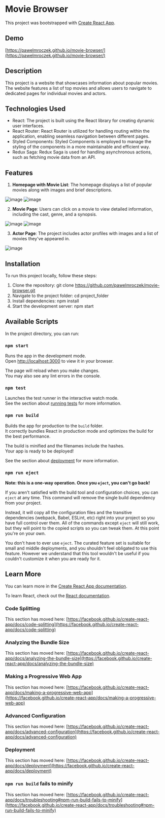 # Movie Browser

This project was bootstrapped with [Create React App](https://github.com/facebook/create-react-app).

## Demo

[https://pawelmroczek.github.io/movie-browser/](https://pawelmroczek.github.io/movie-browser/)

## Description

This project is a website that showcases information about popular movies. The website features a list of top movies and allows users to navigate to dedicated pages for individual movies and actors.

## Technologies Used
- React: The project is built using the React library for creating dynamic user interfaces.
- React Router: React Router is utilized for handling routing within the application, enabling seamless navigation between different pages.
- Styled Components: Styled Components is employed to manage the styling of the components in a more maintainable and efficient way.
- Redux Saga: Redux Saga is used for handling asynchronous actions, such as fetching movie data from an API.

## Features
1. **Homepage with Movie List**: The homepage displays a list of popular movies along with images and brief descriptions.

![image](https://github.com/pawelmroczek/movie-browser/assets/121048154/624b086d-bb83-404f-bcd8-1546f38b7368)
![image](https://github.com/pawelmroczek/movie-browser/assets/121048154/f24895b3-768f-4097-8ae4-af3cf2936767)


2. **Movie Page**: Users can click on a movie to view detailed information, including the cast, genre, and a synopsis.

![image](https://github.com/pawelmroczek/movie-browser/assets/121048154/216cfd00-30ae-4538-8526-768df1fe1f1d)
![image](https://github.com/pawelmroczek/movie-browser/assets/121048154/a1ad9500-9d75-435b-8046-19d73d8fa8b8)


3. **Actor Page**: The project includes actor profiles with images and a list of movies they've appeared in.

![image](https://github.com/pawelmroczek/movie-browser/assets/121048154/b1c9bdad-7da1-4ddc-bfed-53d41c607b30)

## Installation
To run this project locally, follow these steps:

1. Clone the repository: git clone https://github.com/pawelmroczek/movie-browser.git
2. Navigate to the project folder: cd project_folder
3. Install dependencies: npm install
4. Start the development server: npm start

## Available Scripts

In the project directory, you can run:

### `npm start`

Runs the app in the development mode.\
Open [http://localhost:3000](http://localhost:3000) to view it in your browser.

The page will reload when you make changes.\
You may also see any lint errors in the console.

### `npm test`

Launches the test runner in the interactive watch mode.\
See the section about [running tests](https://facebook.github.io/create-react-app/docs/running-tests) for more information.

### `npm run build`

Builds the app for production to the `build` folder.\
It correctly bundles React in production mode and optimizes the build for the best performance.

The build is minified and the filenames include the hashes.\
Your app is ready to be deployed!

See the section about [deployment](https://facebook.github.io/create-react-app/docs/deployment) for more information.

### `npm run eject`

**Note: this is a one-way operation. Once you `eject`, you can't go back!**

If you aren't satisfied with the build tool and configuration choices, you can `eject` at any time. This command will remove the single build dependency from your project.

Instead, it will copy all the configuration files and the transitive dependencies (webpack, Babel, ESLint, etc) right into your project so you have full control over them. All of the commands except `eject` will still work, but they will point to the copied scripts so you can tweak them. At this point you're on your own.

You don't have to ever use `eject`. The curated feature set is suitable for small and middle deployments, and you shouldn't feel obligated to use this feature. However we understand that this tool wouldn't be useful if you couldn't customize it when you are ready for it.

## Learn More

You can learn more in the [Create React App documentation](https://facebook.github.io/create-react-app/docs/getting-started).

To learn React, check out the [React documentation](https://reactjs.org/).

### Code Splitting

This section has moved here: [https://facebook.github.io/create-react-app/docs/code-splitting](https://facebook.github.io/create-react-app/docs/code-splitting)

### Analyzing the Bundle Size

This section has moved here: [https://facebook.github.io/create-react-app/docs/analyzing-the-bundle-size](https://facebook.github.io/create-react-app/docs/analyzing-the-bundle-size)

### Making a Progressive Web App

This section has moved here: [https://facebook.github.io/create-react-app/docs/making-a-progressive-web-app](https://facebook.github.io/create-react-app/docs/making-a-progressive-web-app)

### Advanced Configuration

This section has moved here: [https://facebook.github.io/create-react-app/docs/advanced-configuration](https://facebook.github.io/create-react-app/docs/advanced-configuration)

### Deployment

This section has moved here: [https://facebook.github.io/create-react-app/docs/deployment](https://facebook.github.io/create-react-app/docs/deployment)

### `npm run build` fails to minify

This section has moved here: [https://facebook.github.io/create-react-app/docs/troubleshooting#npm-run-build-fails-to-minify](https://facebook.github.io/create-react-app/docs/troubleshooting#npm-run-build-fails-to-minify)
